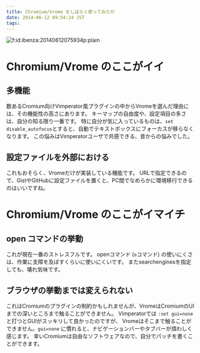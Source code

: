 ```yaml
---
title: Chromium/Vrome をしばらく使ってみたが
date: 2014-06-12 09:54:24 JST
tags: 
---
```


<span itemscope itemtype="http://schema.org/Photograph"><img src="/2014/06/12/20140612075934.png" alt="f:id:ibenza:20140612075934p:plain" title="f:id:ibenza:20140612075934p:plain" class="hatena-fotolife" itemprop="image"></span>

# Chromium/Vrome のここがイイ

## 多機能

数あるCromium向けVimperator風プラグインの中からVromeを選んだ理由には、その機能性の高さにあります。
キーマップの自由度や、設定項目の多さは、自分の知る限り一番です。
特に自分が気に入っているものは、`set disable_autofocus`とすると、自動でテキストボックスにフォーカスが移らなくなります。
この悩みはVimperatorユーザで共感できる、昔からの悩みでした。

## 設定ファイルを外部における

これもおそらく、Vromeだけが実装している機能です。
URLで指定できるので、GistやGitHubに設定ファイルを置くと、PC間でなめらかに環境移行できるのはいいですね。

# Chromium/Vrome のここがイマイチ

## open コマンドの挙動

これが現在一番のストレスフルです。
openコマンド (`o`コマンド) の使いにくさは、作業に支障を及ぼすくらいに使いにくいです。
またsearchenginesを指定しても、壊れ気味です。

## ブラウザの挙動までは変えられない

これはCromiumのプラグインの制約かもしれませんが、VromeはCromiumのUIまでの深いところまで触ることができません。
Vimperatorでは `:set gui=none` と打つとGUIがスッキリして良かったのですが、
Vromeはそこまで触ることができません。`gui=none` に慣れると、ナビゲーションバーやタブバーが煩わしく感じます。
幸いCromiumは自由なソフトウェアなので、自分でパッチを書くことができます。

